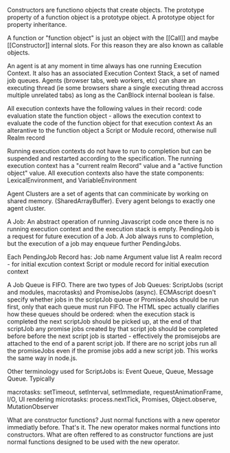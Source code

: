 Constructors are functiono objects that create objects. The prototype property of a function object is a prototype object. A prototype object for property inheritance.

A function or "function object" is just an object with the [[Call]] and maybe [[Constructor]] internal slots. For this reason they are also known as callable objects.

An agent is at any moment in time always has one running Execution Context. It also has an associated Execution Context Stack, a set of named job queues. Agents (browser tabs, web workers, etc) can share an executing thread (ie some browsers share a single executing thread accross multiple unrelated tabs) as long as the CanBlock internal boolean is false. 

All execution contexts have the following values in their record:
  code evaluation state
  the function object - allows the execution context to evaluate the code of the function object for that execution context
  As an alterantive to the function object a Script or Module record, otherwise null
  Realm record

Running execution contexts do not have to run to completion but can be suspended and restarted according to the specification. 
The running execution context has a "current realm Record" value and a "active function object" value. All execution contexts also have the state components: LexicalEnvironment, and VariableEnvironment



Agent Clusters are a set of agents that can comminicate by working on shared memory. (SharedArrayBuffer). Every agent belongs to exactly one agent cluster.

A Job: An abstract operation of running Javascript code once there is no running execution context and the execution stack is empty.
PendingJob is a request for future execution of a Job. A Job always runs to completion, but the execution of a job may enqueue further PendingJobs.

Each PendingJob Record has:
  Job name
  Argument value list
  A realm record - for initial excution context
  Script or module record for initial execution context
  
A Job Queue is FIFO. There are two types of Job Queues: ScriptJobs (script and modules, macrotasks) and PromiseJobs (async). ECMAscript doesn't specify whether jobs in the scriptJob queue or PromiseJobs should be run first, only that each queue must run FIFO. The HTML spec actually clarifies how these queues should be ordered: when the execution stack is completed the next scriptJob should be picked up, at the end of that scriptJob any promise jobs created by that script job should be completed before before the next script job is started - effectively the promisejobs are attached to the end of a parent script job. If there are no script jobs run all the promiseJobs even if the promise jobs add a new script job. This works the same way in node.js.

Other terminology used for ScriptJobs is: Event Queue, Queue, Message Queue. Typically

macrotasks: setTimeout, setInterval, setImmediate, requestAnimationFrame, I/O, UI rendering
microtasks: process.nextTick, Promises, Object.observe, MutationObserver

What are constructor functions? Just normal functions with a new operetor immediatly before. That's it. The new operator makes normal functions into constructors. What are often reffered to as constructor functions are just normal functions designed to be used with the new operator.

